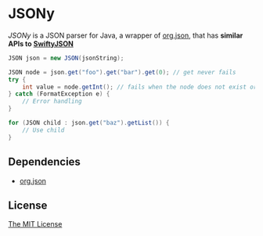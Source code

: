 JSONy
=======================

_JSONy_ is a JSON parser for Java, a wrapper of [org.json](https://github.com/douglascrockford/JSON-java), that has __similar APIs to [SwiftyJSON](https://github.com/SwiftyJSON/SwiftyJSON)__

```java
JSON json = new JSON(jsonString);

JSON node = json.get("foo").get("bar").get(0); // get never fails
try {
    int value = node.getInt(); // fails when the node does not exist or is not int
} catch (FormatException e) {
    // Error handling
}

for (JSON child : json.get("baz").getList()) {
    // Use child
}
```

Dependencies
-----------------------

- [org.json](https://github.com/douglascrockford/JSON-java)

License
-----------------------
[The MIT License](LICENSE)
